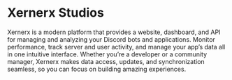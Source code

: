 <!-- @format -->

# Xernerx Studios

Xernerx is a modern platform that provides a website, dashboard, and API for managing and analyzing your Discord bots and applications. Monitor performance, track server and user activity, and manage your app’s data all in one intuitive interface. Whether you’re a developer or a community manager, Xernerx makes data access, updates, and synchronization seamless, so you can focus on building amazing experiences.
